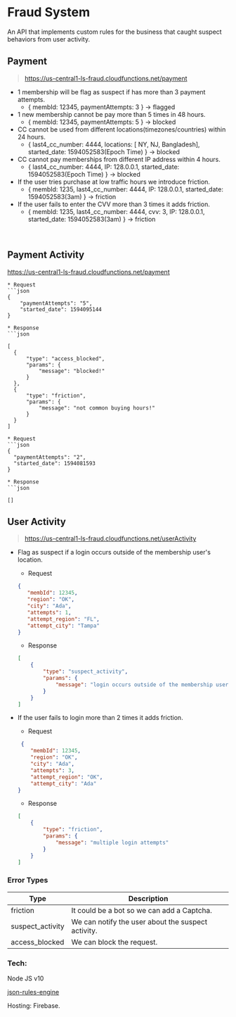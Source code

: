 # Fraud System

An API that implements custom rules for the business that caught suspect behaviors from user activity.

## Payment

>https://us-central1-ls-fraud.cloudfunctions.net/payment

* 1 membership will be flag as suspect if has more than 3 payment attempts.
    * { membId: 12345, paymentAttempts: 3 } -> flagged
* 1 new membership cannot be pay more than 5 times in 48 hours.
    * { membId: 12345, paymentAttempts: 5 } -> blocked
* CC cannot be used from different locations(timezones/countries) within 24 hours.
    * { last4_cc_number: 4444, locations: [ NY, NJ, Bangladesh], started_date: 1594052583(Epoch Time)  } -> blocked
* CC cannot pay memberships from different IP address within 4 hours.
    * { last4_cc_number: 4444, IP: 128.0.0.1, started_date: 1594052583(Epoch Time)  } -> blocked
* If the user tries purchase at low traffic hours we introduce friction.
    * { membId: 1235, last4_cc_number: 4444, IP: 128.0.0.1, started_date: 1594052583(3am)  } -> friction
* If the user fails to enter the CVV more than 3 times it adds friction.
    * { membId: 1235, last4_cc_number: 4444, cvv: 3, IP: 128.0.0.1, started_date: 1594052583(3am)  } -> friction

 
## Payment Activity
https://us-central1-ls-fraud.cloudfunctions.net/payment

    * Request
    ```json
    {
        "paymentAttempts": "5",
        "started_date": 1594095144
    }

    * Response
    ```json

    [
      {
          "type": "access_blocked",
          "params": {
              "message": "blocked!"
          }
      },
      {
          "type": "friction",
          "params": {
              "message": "not common buying hours!"
          }
      }
    ]

    * Request
    ```json
    {
      "paymentAttempts": "2",
      "started_date": 1594081593
    }

    * Response
    ```json

    []

## User Activity

>https://us-central1-ls-fraud.cloudfunctions.net/userActivity

* Flag as suspect if a login occurs outside of the membership user's location.

    * Request

     ```json
     {
        "membId": 12345,
        "region": "OK",
        "city": "Ada",
        "attempts": 1,
        "attempt_region": "FL",
        "attempt_city": "Tampa"
    }
    ```
    * Response

    ```json
    [
        {
            "type": "suspect_activity",
            "params": {
                "message": "login occurs outside of the membership user's location!"
            }
        }
    ]
    ```
* If the user fails to login more than 2 times it adds friction.
    * Request

    ```json
     {
        "membId": 12345,
        "region": "OK",
        "city": "Ada",
        "attempts": 3,
        "attempt_region": "OK",
        "attempt_city": "Ada"
    }
    ```

    * Response

    ```json
    [
        {
            "type": "friction",
            "params": {
                "message": "multiple login attempts"
            }
        }
    ]
    ```

### Error Types
Type | Description
------------ | -------------
friction | It could be a bot so we can add a Captcha.
suspect_activity | We can notify the user about the suspect activity.
access_blocked | We can block the request.

### Tech:

Node JS v10

[json-rules-engine](https://github.com/CacheControl/json-rules-engine)

Hosting: Firebase.
